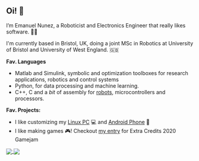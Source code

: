 
## Oi! 👋 

I’m Emanuel Nunez, a Roboticist and Electronics Engineer that really likes software. 🦾🤖

I'm currently based in Bristol, UK, doing a joint MSc in Robotics at University of Bristol and University of West England. 🇬🇧

**Fav. Languages**

-  Matlab and Simulink, symbolic and optimization toolboxes for research applications, robotics and control systems
-  Python, for data processing and machine learning.
-  C++, C and a *bit* of assembly for [robots](https://github.com/tinyAtlas/Dynamic-Recalibration-of-the-Odometry), microcontrollers and processors.

**Fav. Projects:**

- I like customizing my [Linux PC](https://github.com/tinyAtlas/dotfiles) 💻 and [Android Phone](https://github.com/tinyAtlas/Phone_Customization) 📱
- I like making games 🎮! Checkout [my entry](https://smallatlas.itch.io/olha)
 for Extra Credits 2020 Gamejam 



<!---
- 📫 You can reach me at 
tinyAtlas/tinyAtlas is a ✨ special ✨ repository because its `README.md` (this file) appears on your GitHub profile.
You can click the Preview link to take a look at your changes.
--->

<a href="https://github.com/RobotKitchen/RobotKitchen">
  <img align="center" src="https://github-readme-stats.vercel.app/api/top-langs/?username=RobotKitchen&hide=java" />
</a>
<a href="https://github.com/RobotKitchen/RobotKitchen">
  <img align="center" src="https://github-readme-stats.vercel.app/api?username=RobotKitchen&show_icons=true" />
</a>
